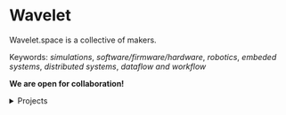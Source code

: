 # Wavelet

Wavelet.space is a collective of makers.
 
Keywords: *simulations*, *software/firmware/hardware*, *robotics*, *embeded systems*, *distributed systems*, *dataflow and workflow*

**We are open for collaboration!**

<details>
<summary>Projects</summary>
 
| #  | Ready   | Name                                                                                  | Status | Updated |
|----|---------|---------------------------------------------------------------------------------------|--------|---------|
| 01 | &cross; | [`.github`](https://github.com/wavelet-space/.github)                                 | active | unknown |
| 02 | &cross; | [`actions`](https://github.com/wavelet-space/actions)                                 | active | unknown |
| 03 | &cross; | [`basis`](https://github.com/wavelet-space/basis)                                     | active | unknown |
| 04 | &cross; | [`blast`](https://github.com/wavelet-space/blast)                                     | active | unknown |
| 05 | &cross; | [`cache`](https://github.com/wavelet-space/cache)                                     | active | unknown |
| 06 | &cross; | [`comet`](https://github.com/wavelet-space/comet)                                     | active | unknown |
| 07 | &cross; | [`dataflow`](https://github.com/wavelet-space/dataflow)                               | active | unknown |
| 08 | &cross; | [`delta`](https://github.com/wavelet-space/delta)                                     | active | unknown |
| 09 | &cross; | [`engine`](https://github.com/wavelet-space/engine)                                   | active | unknown |
| 10 | &cross; | [`games`](https://github.com/wavelet-space/games)                                     | active | unknown |
| 11 | &cross; | [`karusel`](https://github.com/wavelet-space/karusel)                                 | active | unknown |
| 12 | &cross; | [`medusa`](https://github.com/wavelet-space/medusa)                                   | active | unknown |
| 13 | &cross; | [`metro`](https://github.com/wavelet-space/metro)                                     | active | unknown |
| 14 | &cross; | [`monarch`](https://github.com/wavelet-space/monarch)                                 | active | unknown |
| 15 | &cross; | [`nabla`](https://github.com/wavelet-space/nabla)                                     | active | unknown |
| 16 | &cross; | [`oasis`](https://github.com/wavelet-space/oasis)                                     | active | unknown |
| 17 | &cross; | [`psivino`](https://github.com/wavelet-space/psivino)                                 | active | unknown |
| 18 | &cross; | [`queue`](https://github.com/wavelet-space/queue)                                     | active | unknown |
| 19 | &cross; | [`radius`](https://github.com/wavelet-space/radius)                                   | active | unknown |
| 20 | &cross; | [`result`](https://github.com/wavelet-space/result)                                   | active | unknown |
| 21 | &cross; | [`ringen`](https://github.com/wavelet-space/ringen)                                   | active | unknown |
| 21 | &cross; | [`sequel`](https://github.com/wavelet-space/sequel)                                   | active | unknown |
| 23 | &cross; | [`signal`](https://github.com/wavelet-space/signal)                                   | active | unknown |
| 24 | &cross; | [`space`](https://github.com/wavelet-space/space)                                     | active | unknown |
| 25 | &cross; | [`sphinx`](https://github.com/wavelet-space/sphinx)                                   | active | unknown |
| 26 | &cross; | [`table`](https://github.com/wavelet-space/table)                                     | active | unknown |
| 27 | &cross; | [`tamplates`](https://github.com/wavelet-space/tamplates)                             | active | unknown |
| 28 | &cross; | [`today`](https://github.com/wavelet-space/today)                                     | active | unknown |
| 29 | &cross; | [`topos`](https://github.com/wavelet-space/topos)                                     | active | unknown |
| 30 | &cross; | [`vault`](https://github.com/wavelet-space/vault)                                     | active | unknown |
| 31 | &cross; | [`vision`](https://github.com/wavelet-space/vision)                                   | active | unknown |
| 32 | &cross; | [`wavelet-space.github.io`](https://github.com/wavelet-space/wavelet-space.github.io) | active | unknown |
| 33 | &cross; | [`wawe`](https://github.com/wavelet-space/wave)                                       | active | unknown |
| 34 | &cross; | [`webui`](https://github.com/wavelet-space/webui)                                     | active | unknown |
| 35 | &cross; | [`chargemeup`](https://github.com/wavelet-space/chargemeup)                           | ative  | unknown |
</details>
